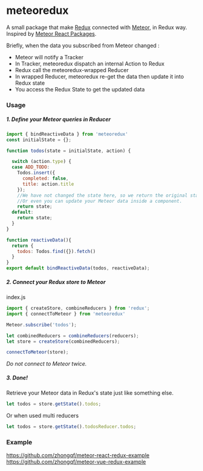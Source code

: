 # meteoredux
A small package that make [Redux](https://github.com/rackt/redux) connected with [Meteor](meteor.com), in Redux way.
Inspired by [Meteor React Packages](https://github.com/meteor/react-packages/blob/master/packages/react-meteor-data/meteor-data-mixin.jsx).

Briefly, when the data you subscribed from Meteor changed :
 - Meteor will notify a Tracker
 - In Tracker, meteoredux dispatch an internal Action to Redux
 - Redux call the meteoredux-wrapped Reducer
 - In wrapped Reducer, meteoredux re-get the data then update it into Redux state
 - You access the Redux State to get the updated data

### Usage

##### 1. Define your Meteor queries in Reducer

```javascript
import { bindReactiveData } from 'meteoredux'
const initialState = {};

function todos(state = initialState, action) {

  switch (action.type) {
  case ADD_TODO:
    Todos.insert({
      completed: false,
      title: action.title
    });
    //We have not changed the state here, so we return the original state.
    //Or even you can update your Meteor data inside a component.
    return state;
  default:
    return state;
  }
}

function reactiveData(){
  return {
    todos: Todos.find({}).fetch()
  }
}
export default bindReactiveData(todos, reactiveData);
```


##### 2. Connect your Redux store to Meteor 

index.js
```javascript
import { createStore, combineReducers } from 'redux';
import { connectToMeteor } from 'meteoredux'

Meteor.subscribe('todos');

let combinedReducers = combineReducers(reducers);
let store = createStore(combinedReducers);

connectToMeteor(store);
```

*Do not connect to Meteor twice.* 



##### 3. Done!

Retrieve your Meteor data in Redux's state just like something else.

```javascript
let todos = store.getState().todos;
```

Or when used multi reducers

```javascript
let todos = store.getState().todosReducer.todos;
```

### Example

https://github.com/zhongqf/meteor-react-redux-example
https://github.com/zhongqf/meteor-vue-redux-example